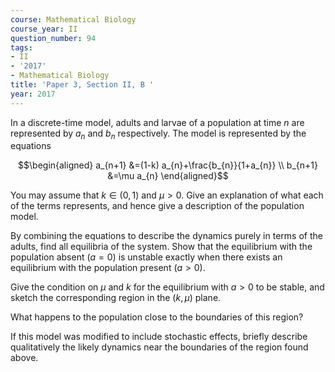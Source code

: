 ```yaml
---
course: Mathematical Biology
course_year: II
question_number: 94
tags:
- II
- '2017'
- Mathematical Biology
title: 'Paper 3, Section II, B '
year: 2017
---
```




In a discrete-time model, adults and larvae of a population at time $n$ are represented by $a_{n}$ and $b_{n}$ respectively. The model is represented by the equations

$$\begin{aligned}
a_{n+1} &=(1-k) a_{n}+\frac{b_{n}}{1+a_{n}} \\
b_{n+1} &=\mu a_{n}
\end{aligned}$$

You may assume that $k \in(0,1)$ and $\mu>0$. Give an explanation of what each of the terms represents, and hence give a description of the population model.

By combining the equations to describe the dynamics purely in terms of the adults, find all equilibria of the system. Show that the equilibrium with the population absent $(a=0)$ is unstable exactly when there exists an equilibrium with the population present $(a>0)$.

Give the condition on $\mu$ and $k$ for the equilibrium with $a>0$ to be stable, and sketch the corresponding region in the $(k, \mu)$ plane.

What happens to the population close to the boundaries of this region?

If this model was modified to include stochastic effects, briefly describe qualitatively the likely dynamics near the boundaries of the region found above.